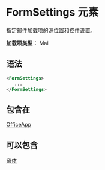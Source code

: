 # <a name="formsettings-element"></a>FormSettings 元素

指定邮件加载项的源位置和控件设置。

**加载项类型：** Mail

## <a name="syntax"></a>语法

```XML
<FormSettings>
   ...
</FormSettings>
```

## <a name="contained-in"></a>包含在

[OfficeApp](officeapp.md)

## <a name="can-contain"></a>可以包含

[窗体](form.md)

